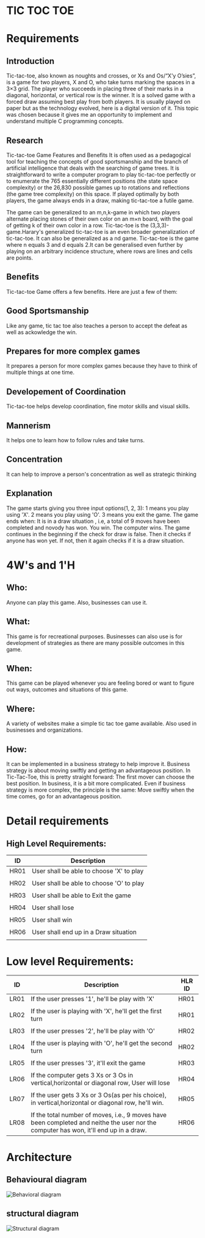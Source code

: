 # TIC TOC TOE
# Requirements
## Introduction
Tic-tac-toe, also known as noughts and crosses, or Xs and Os/“X’y O’sies”, is a game for two players, X and O, who take turns marking the spaces in a 3×3 grid. The player who succeeds in placing three of their marks in a diagonal, horizontal, or vertical row is the winner. It is a solved game with a forced draw assuming best play from both players. It is usually played on paper but as the technology evolved, here is a digital version of it.
This topic was chosen because it gives me an opportunity to implement and understand multiple C programming concepts.
## Research
Tic-tac-toe Game Features and Benefits
It is often used as a pedagogical tool for teaching the concepts of good sportsmanship and the branch of artificial intelligence that deals with the searching of game trees. It is straightforward to write a computer program to play tic-tac-toe perfectly or to enumerate the 765 essentially different positions (the state space complexity) or the 26,830 possible games up to rotations and reflections (the game tree complexity) on this space. If played optimally by both players, the game always ends in a draw, making tic-tac-toe a futile game.

The game can be generalized to an m,n,k-game in which two players alternate placing stones of their own color on an m×n board, with the goal of getting k of their own color in a row. Tic-tac-toe is the (3,3,3)-game.Harary's generalized tic-tac-toe is an even broader generalization of tic-tac-toe. It can also be generalized as a nd game. Tic-tac-toe is the game where n equals 3 and d equals 2.It can be generalised even further by playing on an arbitrary incidence structure, where rows are lines and cells are points.

## Benefits
Tic-tac-toe Game offers a few benefits. Here are just a few of them:

## Good Sportsmanship
Like any game, tic tac toe also teaches a person to accept the defeat as well as ackowledge the win.

## Prepares for more complex games
It prepares a person for more complex games because they have to think of multiple things at one time.

## Developement of Coordination
Tic-tac-toe helps develop coordination, fine motor skills and visual skills.

## Mannerism
It helps one to learn how to follow rules and take turns.

## Concentration
It can help to improve a person's concentration as well as strategic thinking

## Explanation
The game starts giving you three input options(1, 2, 3):
1 means you play using 'X'.
2 means you play using 'O'.
3 means you exit the game.
The game ends when:
It is in a draw situation , i.e, a total of 9 moves have been completed and novody has won.
You win.
The computer wins.
The game continues in the beginning if the check for draw is false.
Then it checks if anyone has won yet.
If not, then it again checks if it is a draw situation.

# 4W's and 1'H
## Who:
Anyone can play this game.
Also, businesses can use it.
## What:
This game is for recreational purposes.
Businesses can also use is for development of strategies as there are many possible outcomes in this game.
## When:
This game can be played whenever you are feeling bored or want to figure out ways, outcomes and situations of this game.
## Where:
A variety of websites make a simple tic tac toe game available.
Also used in businesses and organizations.
## How:
It can be implemented in a business strategy to help improve it. Business strategy is about moving swiftly and getting an advantageous position. In Tic-Tac-Toe, this is pretty straight forward: The first mover can choose the best position. In business, it is a bit more complicated. Even if business strategy is more complex, the principle is the same: Move swiftly when the time comes, go for an advantageous position.
# Detail requirements
## High Level Requirements:
|ID |Description |
|---|---|
|HR01 |User shall be able to choose 'X' to play|
|||
|HR02 |User shall be able to choose 'O' to play|
|||
|HR03 |User shall be able to Exit the game|
|||
|HR04 |User shall lose|
|||
|HR05 |User shall win|
|||
|HR06 |User shall end up in a Draw situation|
|||
# Low level Requirements:
|ID |Description |HLR ID |
|---|---|---|
|LR01 |If the user presses '1', he'll be play with 'X'|HR01 |
||||
|LR02 |If the user is playing with 'X', he'll get the first turn|HR01 |
||||
|LR03 |If the user presses '2', he'll be play with 'O'|HR02 |
||||
|LR04	 |If the user is playing with 'O', he'll get the second turn|HR02 |
||||
|LR05 |If the user presses '3', it'll exit the game|HR03 |
||||
|LR06 |If the computer gets 3 Xs or 3 Os in vertical,horizontal or diagonal row, User will lose |HR04 |
||||
|LR07 |If the user gets 3 Xs or 3 Os(as per his choice), in vertical,horizontal or diagonal row, he'll win.|HR05 |
||||
|LR08 |If the total number of moves, i.e., 9 moves have been completed and neithe the user nor the computer has won, it'll end up in a draw. |HR06 |
# Architecture
## Behavioural diagram
![Behavioral diagram](https://user-images.githubusercontent.com/94217787/143274067-0a369ef5-ce05-4c2a-b185-9f5001f79fcb.jpg)

## structural diagram
![Structural diagram](https://user-images.githubusercontent.com/94217787/143274124-4006b52e-6dd5-4aca-8ed5-ca774a658aad.jpg)

